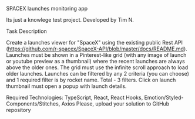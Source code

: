 SPACEX launches monitoring app

Its just a knowlege test project.
Developed by Tim N.

Task Description

Create a launches viewer for "SpaceX" using the existing public Rest API (https://github.com/r-spacex/SpaceX-API/blob/master/docs/README.md). Launches must be shown in a Pinterest-like grid (with any image of launch or youtube preview as a thumbnail) where the recent launches are always above the older ones. The grid must use the infinite scroll approach to load older launches. Launches can be filtered by any 2 criteria (you can choose) and 1 required filter is by rocket name. Total - 3 filters. Click on launch thumbnail must open a popup with launch details.

Required Technologies: TypeScript, React, React Hooks, Emotion/Styled-Components/Stitches, Axios Please, upload your solution to GitHub repository
